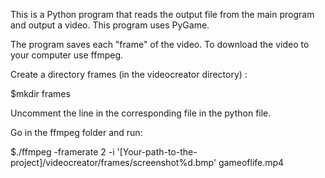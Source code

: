 This is a Python program that reads the output file from the main program and output a video. This program uses PyGame. 

The program saves each "frame" of the video. To download the video to your computer use ffmpeg.

Create a directory frames (in the videocreator directory) :

$mkdir frames

Uncomment the line in the corresponding file in the python file.

Go in the ffmpeg folder and run:

$./ffmpeg -framerate 2 -i '[Your-path-to-the-project]/videocreator/frames/screenshot%d.bmp' gameoflife.mp4
